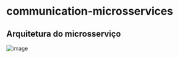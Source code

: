 # communication-microsservices
## Arquitetura do microsserviço
![image](https://user-images.githubusercontent.com/73718076/193641316-c6d17ef5-dad0-40ac-9527-a9ba9acf3717.png)
